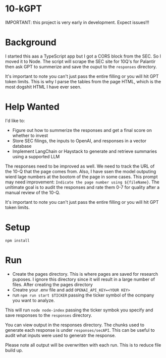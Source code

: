 # 10-kGPT

IMPORTANT: this project is very early in development. Expect issues!!!

# Background
I started this aas a TypeScript app but I got a CORS block from the SEC.
So I moved it to Node. The script will scrape the SEC site for 10Q's for Palantir
then ask GPT to summerize and save the ouput to the `responses` directory.

It's important to note you can't just pass the entire filling or you will hit GPT token limits.
This is why I parse the tables from the page HTML, which is the most dogshit HTML I have ever seen.

# Help Wanted
I'd like to: 
- Figure out how to summerize the responses and get a final score on whether to invest
- Store SEC filings, the inputs to OpenAI, and responses in a vector database
- Implement LangChain or Haystack to generate and retrieve summaries using a supported LLM

The responses need to be improved as well. We need to track the URL of the 10-Q that the page comes from. Also, I have ssen the model outputing wierd lage numbers at the bootom of the page in some cases. This prompt may need improvement: `Indicate the page number using ${fileName}`. The unltimate goal is to audit the responses and rate them 0-7 for quality after a manual review of the 10-Q.

It's important to note you can't just pass the entire filling or you will hit GPT token limits.

# Setup
`npm install`

# Run
- Create the pages directory. This is where pages are saved for research puposes. I ignore this directory since it will result in a large number of files. After creating the pages directory 
- Creatre your .env file and add `OPENAI_API_KEY=<YOUR KEY>`
- run `npm run start $TICKER` passing the ticker symbol of the ocmpany you want to analyze.

This will run `node node-index` passing the ticker symbok you specify and save responses to the `responses` directory. 

You can view output in the responses directory. The chunks used to generate each response is under 
`responses/secAPI`. This can be useful to audit what inputs were used to generatr the response. 

Please note all output will be overwritten with each run. This is to reduce file build up.